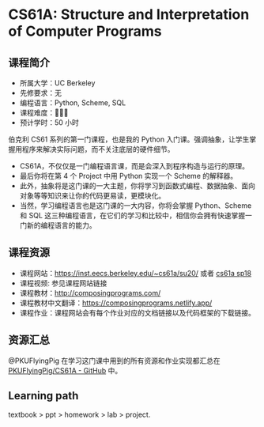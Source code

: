 # CS61A: Structure and Interpretation of Computer Programs

## 课程简介

- 所属大学：UC Berkeley
- 先修要求：无
- 编程语言：Python, Scheme, SQL
- 课程难度：🌟🌟🌟
- 预计学时：50 小时

伯克利 CS61 系列的第一门课程，也是我的 Python 入门课。强调抽象，让学生掌握用程序来解决实际问题，而不关注底层的硬件细节。
- CS61A，不仅仅是一门编程语言课，而是会深入到程序构造与运行的原理。
- 最后你将在第 4 个 Project 中用 Python 实现一个 Scheme 的解释器。
- 此外，抽象将是这门课的一大主题，你将学习到函数式编程、数据抽象、面向对象等等知识来让你的代码更易读，更模块化。
- 当然，学习编程语言也是这门课的一大内容，你将会掌握 Python、Scheme 和 SQL 这三种编程语言，在它们的学习和比较中，相信你会拥有快速掌握一门新的编程语言的能力。

## 课程资源

- 课程网站：<https://inst.eecs.berkeley.edu/~cs61a/su20/>  或者  [cs61a sp18](https://inst.eecs.berkeley.edu//~cs61a/sp18/)
- 课程视频: 参见课程网站链接
- 课程教材：<http://composingprograms.com/>
- 课程教材中文翻译：<https://composingprograms.netlify.app/>
- 课程作业：课程网站会有每个作业对应的文档链接以及代码框架的下载链接。

## 资源汇总

@PKUFlyingPig 在学习这门课中用到的所有资源和作业实现都汇总在 [PKUFlyingPig/CS61A - GitHub](https://github.com/PKUFlyingPig/CS61A) 中。


## Learning path

textbook > ppt  > homework  >  lab  >  project.


